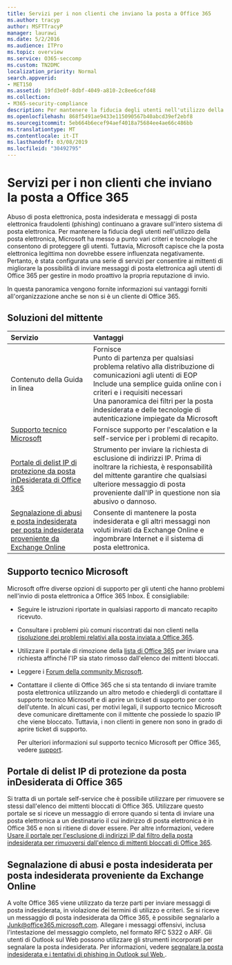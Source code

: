 ```yaml
---
title: Servizi per i non clienti che inviano la posta a Office 365
ms.author: tracyp
author: MSFTTracyP
manager: laurawi
ms.date: 5/2/2016
ms.audience: ITPro
ms.topic: overview
ms.service: O365-seccomp
ms.custom: TN2DMC
localization_priority: Normal
search.appverid:
- MET150
ms.assetid: 19fd3e0f-8dbf-4049-a810-2c8ee6cefd48
ms.collection:
- M365-security-compliance
description: Per mantenere la fiducia degli utenti nell'utilizzo della posta elettronica, Microsoft ha messo a punto vari criteri e tecnologie che consentono di proteggere gli utenti.
ms.openlocfilehash: 868f5491ae9433e115090567b40abcd39ef2ebf8
ms.sourcegitcommit: 5eb664b6ecef94aef4018a75684ee4ae66c486bb
ms.translationtype: MT
ms.contentlocale: it-IT
ms.lasthandoff: 03/08/2019
ms.locfileid: "30492795"
---
```

# <a name="services-for-non-customers-sending-mail-to-office-365"></a>Servizi per i non clienti che inviano la posta a Office 365
  
Abuso di posta elettronica, posta indesiderata e messaggi di posta elettronica fraudolenti (phishing) continuano a gravare sull'intero sistema di posta elettronica. Per mantenere la fiducia degli utenti nell'utilizzo della posta elettronica, Microsoft ha messo a punto vari criteri e tecnologie che consentono di proteggere gli utenti. Tuttavia, Microsoft capisce che la posta elettronica legittima non dovrebbe essere influenzata negativamente. Pertanto, è stata configurata una serie di servizi per consentire ai mittenti di migliorare la possibilità di inviare messaggi di posta elettronica agli utenti di Office 365 per gestire in modo proattivo la propria reputazione di invio.
  
In questa panoramica vengono fornite informazioni sui vantaggi forniti all'organizzazione anche se non si è un cliente di Office 365.
  
## <a name="sender-solutions"></a>Soluzioni del mittente
<a name="sectionSection0"> </a>

|**Servizio**|**Vantaggi**|
|:-----|:-----|
|Contenuto della Guida in linea  <br/> | Fornisce  <br/>  Punto di partenza per qualsiasi problema relativo alla distribuzione di comunicazioni agli utenti di EOP  <br/>  Include una semplice guida online con i criteri e i requisiti necessari  <br/>  Una panoramica dei filtri per la posta indesiderata e delle tecnologie di autenticazione impiegate da Microsoft  <br/> |
|[Supporto tecnico Microsoft](services-for-non-customers.md#AboutSupport) <br/> |Fornisce supporto per l'escalation e la self-service per i problemi di recapito.  <br/> |
|[Portale di delist IP di protezione da posta inDesiderata di Office 365](services-for-non-customers.md#DelistPortal) <br/> |Strumento per inviare la richiesta di esclusione di indirizzi IP. Prima di inoltrare la richiesta, è responsabilità del mittente garantire che qualsiasi ulteriore messaggio di posta proveniente dall'IP in questione non sia abusivo o dannoso.  <br/> |
|[Segnalazione di abusi e posta indesiderata per posta indesiderata proveniente da Exchange Online](services-for-non-customers.md#ReportOurJunk) <br/> |Consente di mantenere la posta indesiderata e gli altri messaggi non voluti inviati da Exchange Online e ingombrare Internet e il sistema di posta elettronica.  <br/> |
   
## <a name="microsoft-support"></a>Supporto tecnico Microsoft
<a name="AboutSupport"> </a>

Microsoft offre diverse opzioni di supporto per gli utenti che hanno problemi nell'invio di posta elettronica a Office 365 Inbox. È consigliabile:
  
- Seguire le istruzioni riportate in qualsiasi rapporto di mancato recapito ricevuto.
    
- Consultare i problemi più comuni riscontrati dai non clienti nella [risoluzione dei problemi relativi alla posta inviata a Office 365](troubleshooting-mail-sent-to-office-365.md).
    
- Utilizzare il portale di rimozione della [lista di Office 365](https://sender.office.com) per inviare una richiesta affinché l'IP sia stato rimosso dall'elenco dei mittenti bloccati. 
    
- Leggere i [Forum della community Microsoft](https://community.office365.com/en-us/f/).
    
- Contattare il cliente di Office 365 che si sta tentando di inviare tramite posta elettronica utilizzando un altro metodo e chiedergli di contattare il supporto tecnico Microsoft e di aprire un ticket di supporto per conto dell'utente. In alcuni casi, per motivi legali, il supporto tecnico Microsoft deve comunicare direttamente con il mittente che possiede lo spazio IP che viene bloccato. Tuttavia, i non clienti in genere non sono in grado di aprire ticket di supporto.
    
     Per ulteriori informazioni sul supporto tecnico Microsoft per Office 365, vedere [support](https://technet.microsoft.com/library/office-365-support.aspx).
    
## <a name="office-365-anti-spam-ip-delist-portal"></a>Portale di delist IP di protezione da posta inDesiderata di Office 365
<a name="DelistPortal"> </a>

Si tratta di un portale self-service che è possibile utilizzare per rimuovere se stessi dall'elenco dei mittenti bloccati di Office 365. Utilizzare questo portale se si riceve un messaggio di errore quando si tenta di inviare una posta elettronica a un destinatario il cui indirizzo di posta elettronica è in Office 365 e non si ritiene di dover essere. Per altre informazioni, vedere [Usare il portale per l'esclusione di indirizzi IP dal filtro della posta indesiderata per rimuoversi dall'elenco di mittenti bloccati di Office 365](use-the-delist-portal-to-remove-yourself-from-the-office-365-blocked-senders-lis.md).
  
## <a name="abuse-and-spam-reporting-for-junk-email-originating-from-exchange-online"></a>Segnalazione di abusi e posta indesiderata per posta indesiderata proveniente da Exchange Online
<a name="ReportOurJunk"> </a>

A volte Office 365 viene utilizzato da terze parti per inviare messaggi di posta indesiderata, in violazione dei termini di utilizzo e criteri. Se si riceve un messaggio di posta indesiderata da Office 365, è possibile segnalarlo a [Junk@office365.microsoft.com](mailto:junk@office365.microsoft.com). Allegare i messaggi offensivi, inclusa l'intestazione del messaggio completo, nel formato RFC 5322 o ARF. Gli utenti di Outlook sul Web possono utilizzare gli strumenti incorporati per segnalare la posta indesiderata. Per informazioni, vedere [segnalare la posta indesiderata e i tentativi di phishing in Outlook sul Web ](report-junk-email-and-phishing-scams-in-outlook-on-the-web-eop.md).
  

